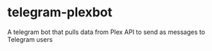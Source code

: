 # telegram-plexbot
A telegram bot that pulls data from Plex API to send as messages to Telegram users
